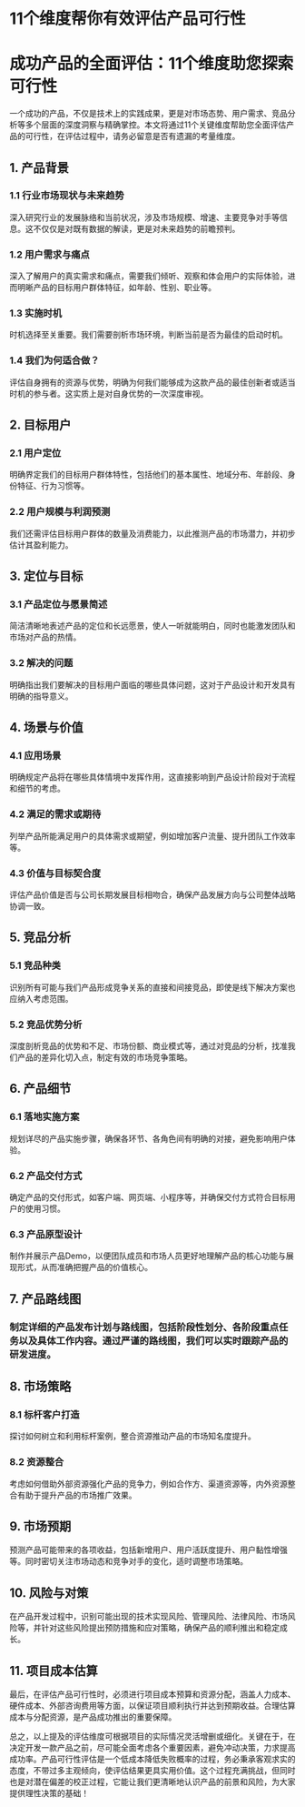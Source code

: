 # 11个维度帮你有效评估产品可行性
# 成功产品的全面评估：11个维度助您探索可行性

一个成功的产品，不仅是技术上的实践成果，更是对市场态势、用户需求、竞品分析等多个层面的深度洞察与精确掌控。本文将通过11个关键维度帮助您全面评估产品的可行性，在评估过程中，请务必留意是否有遗漏的考量维度。

## 1. 产品背景
### 1.1 行业市场现状与未来趋势
深入研究行业的发展脉络和当前状况，涉及市场规模、增速、主要竞争对手等信息。这不仅仅是对既有数据的解读，更是对未来趋势的前瞻预判。

### 1.2 用户需求与痛点
深入了解用户的真实需求和痛点，需要我们倾听、观察和体会用户的实际体验，进而明晰产品的目标用户群体特征，如年龄、性别、职业等。

### 1.3 实施时机
时机选择至关重要。我们需要剖析市场环境，判断当前是否为最佳的启动时机。

### 1.4 我们为何适合做？
评估自身拥有的资源与优势，明确为何我们能够成为这款产品的最佳创新者或适当时机的参与者。这实质上是对自身优势的一次深度审视。

## 2. 目标用户
### 2.1 用户定位
明确界定我们的目标用户群体特性，包括他们的基本属性、地域分布、年龄段、身份特征、行为习惯等。

### 2.2 用户规模与利润预测
我们还需评估目标用户群体的数量及消费能力，以此推测产品的市场潜力，并初步估计其盈利能力。

## 3. 定位与目标
### 3.1 产品定位与愿景简述
简洁清晰地表述产品的定位和长远愿景，使人一听就能明白，同时也能激发团队和市场对产品的热情。

### 3.2 解决的问题
明确指出我们要解决的目标用户面临的哪些具体问题，这对于产品设计和开发具有明确的指导意义。

## 4. 场景与价值
### 4.1 应用场景
明确规定产品将在哪些具体情境中发挥作用，这直接影响到产品设计阶段对于流程和细节的考虑。

### 4.2 满足的需求或期待
列举产品所能满足用户的具体需求或期望，例如增加客户流量、提升团队工作效率等。

### 4.3 价值与目标契合度
评估产品价值是否与公司长期发展目标相吻合，确保产品发展方向与公司整体战略协调一致。

## 5. 竞品分析
### 5.1 竞品种类
识别所有可能与我们产品形成竞争关系的直接和间接竞品，即使是线下解决方案也应纳入考虑范围。

### 5.2 竞品优势分析
深度剖析竞品的优势和不足、市场份额、商业模式等，通过对竞品的分析，找准我们产品的差异化切入点，制定有效的市场竞争策略。

## 6. 产品细节
### 6.1 落地实施方案
规划详尽的产品实施步骤，确保各环节、各角色间有明确的对接，避免影响用户体验。

### 6.2 产品交付方式
确定产品的交付形式，如客户端、网页端、小程序等，并确保交付方式符合目标用户的使用习惯。

### 6.3 产品原型设计
制作并展示产品Demo，以便团队成员和市场人员更好地理解产品的核心功能与展现形式，从而准确把握产品的价值核心。

## 7. 产品路线图
### 制定详细的产品发布计划与路线图，包括阶段性划分、各阶段重点任务以及具体工作内容。通过严谨的路线图，我们可以实时跟踪产品的研发进度。

## 8. 市场策略
### 8.1 标杆客户打造
探讨如何树立和利用标杆案例，整合资源推动产品的市场知名度提升。

### 8.2 资源整合
考虑如何借助外部资源强化产品的竞争力，例如合作方、渠道资源等，内外资源整合有助于提升产品的市场推广效果。

## 9. 市场预期
预测产品可能带来的各项收益，包括新增用户、用户活跃度提升、用户黏性增强等。同时密切关注市场动态和竞争对手的变化，适时调整市场策略。

## 10. 风险与对策
在产品开发过程中，识别可能出现的技术实现风险、管理风险、法律风险、市场风险等，并针对这些风险提出预防措施和应对策略，确保产品的顺利推出和稳定成长。

## 11. 项目成本估算
最后，在评估产品可行性时，必须进行项目成本预算和资源分配，涵盖人力成本、硬件成本、外部咨询费用等方面，以保证项目顺利执行并达到预期收益。合理估算成本与分配资源，是产品成功推出的重要保障。

总之，以上提及的评估维度可根据项目的实际情况灵活增删或细化。关键在于，在决定开发一款产品之前，尽可能全面考虑各个重要因素，避免冲动决策，力求提高成功率。产品可行性评估是一个低成本降低失败概率的过程，务必秉承客观求实的态度，不带过多主观倾向，使评估结果更具实用价值。这个过程充满挑战，但同时也是对潜在偏差的校正过程，它能让我们更清晰地认识产品的前景和风险，为大家提供理性决策的基础！
